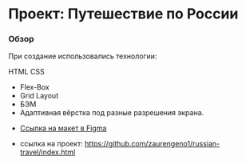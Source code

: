 # Проект: Путешествие по России

### Обзор

При создание использовались технологии:

HTML
CSS


- Flex-Box
- Grid Layout
- БЭМ
- Адаптивная вёрстка под разные разрешения экрана.


* [Ссылка на макет в Figma](https://www.figma.com/file/5S2WSbEFL6awjVWJ0NWL8Q/Sprint-3_-Russia-_-desktop-mobile?node-id=28503%3A0)

 - ссылка на проект:  https://github.com/zaurengeno1/russian-travel/index.html
